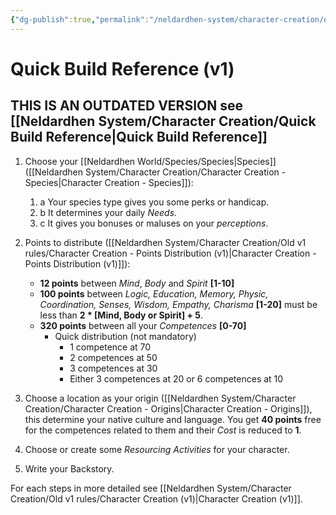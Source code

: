 ```yaml
---
{"dg-publish":true,"permalink":"/neldardhen-system/character-creation/old-v1-rules/quick-build-reference-v1/"}
---
```


# Quick Build Reference (v1)


## THIS IS AN OUTDATED VERSION see [[Neldardhen System/Character Creation/Quick Build Reference\|Quick Build Reference]]

1. Choose your [[Neldardhen World/Species/Species\|Species]] ([[Neldardhen System/Character Creation/Character Creation - Species\|Character Creation - Species]]):
    1. a Your species type gives you some perks or handicap.
    1. b It determines your daily _Needs_.
    1. c It gives you bonuses or maluses on your _perceptions_.

2. Points to distribute ([[Neldardhen System/Character Creation/Old v1 rules/Character Creation - Points Distribution (v1)\|Character Creation - Points Distribution (v1)]]):
    - **12 points** between _Mind_, _Body_ and _Spirit_ **[1-10]**
    - **100 points** between _Logic, Education, Memory, Physic, Coordination, Senses, Wisdom, Empathy, Charisma_ **[1-20]** must be less than **2 * [Mind, Body or Spirit] + 5**.
    - **320 points** between all your _Competences_ **[0-70]**
        - Quick distribution (not mandatory)
            - 1 competence at 70
            - 2 competences at 50
            - 3 competences at 30
            - Either 3 competences at 20 or 6 competences at 10
                
3. Choose a location as your origin ([[Neldardhen System/Character Creation/Character Creation - Origins\|Character Creation - Origins]]), this determine your native culture and language. You get **40 points** free for the competences related to them and their _Cost_ is reduced to **1**.
    
4. Choose or create some _Resourcing Activities_ for your character.
    
5. Write your Backstory.

For each steps in more detailed see [[Neldardhen System/Character Creation/Old v1 rules/Character Creation (v1)\|Character Creation (v1)]].